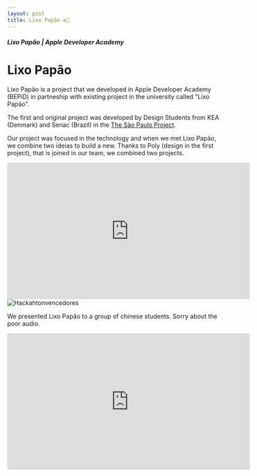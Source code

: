 ```yaml
---
layout: post
title: Lixo Papão ♻️📲
---
```


##### Lixo Papão | Apple Developer Academy


Lixo Papão
====
Lixo Papão is a project that we developed in Apple Developer Academy (BEPiD) in partneship with existing project in the university called "Lixo Papão". 

<script async class="speakerdeck-embed" data-id="fa17da400ee70132ef2b4ead3ba74013" data-ratio="1.33333333333333" src="//speakerdeck.com/assets/embed.js"></script>

The first and original project was developed by Design Students from KEA (Denmark) and Senac (Brazil) in the [The São Paulo Project](http://www.thesaopauloproject.com/). 

Our project was focused in the technology and when we met Lixo Papão, we combine two ideias to build a new. Thanks to Poly (design in the first project), that is joined in our team, we combined two projects.

<iframe width="560" height="315" src="https://www.youtube.com/embed/PuYcZmfWAB0?rel=0" frameborder="0" allowfullscreen></iframe>

<img class="img img-responsive" src="https://mir-s3-cdn-cf.behance.net/project_modules/max_3840/697dd433520403.56ae6ffc071da.png" alt="Hackahtonvencedores" />

We presented Lixo Papão to a group of chinese students. Sorry about the poor audio.
<iframe width="560" height="315" src="https://www.youtube.com/embed/cbosWf2l-YA?rel=0" frameborder="0" allowfullscreen></iframe>


